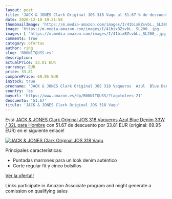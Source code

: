 ```yaml
---
layout: post
title: 'JACK & JONES Clark Original JOS 318 Vaqu al 51.67 % de descuento'
date: 2020-12-10 19:21:58
thumbnailImage: 'https://m.media-amazon.com/images/I/41bixBZsvbL._SL200_.jpg'
image: 'https://m.media-amazon.com/images/I/41bixBZsvbL._SL200_.jpg'
images: [ 'https://m.media-amazon.com/images/I/41bixBZsvbL._SL200_.jpg' ]
comments: true
category: ofertas
author: ring
slug: 'B00N1TQUSS-es'
description:
actualPrice: 33.81 EUR
currency: EUR
price: 33.81
comparePrice: 69.95 EUR
inStock: true
prodname: 'JACK & JONES Clark Original JOS 318 Vaqueros  Azul  Blue Denim   33W / 32L para Hombre'
country: 'es'
buyurl: 'https://www.amazon.es/dp/B00N1TQUSS/?tag=tolees-21'
descuento: '51.67'
titulo: 'JACK & JONES Clark Original JOS 318 Vaqu'
---
```


Está [JACK & JONES Clark Original JOS 318 Vaqueros  Azul  Blue Denim   33W / 32L para Hombre](https://www.amazon.es/dp/B00N1TQUSS/?tag=tolees-21) con 51.67 de descuento por 33.81 EUR (original: 69.95 EUR) en el siguiente enlace!

[![JACK & JONES Clark Original JOS 318 Vaqu](https://m.media-amazon.com/images/I/41bixBZsvbL._SL200_.jpg)](https://www.amazon.es/dp/B00N1TQUSS/?tag=tolees-21)

Principales características:

- Puntadas marrones para un look denim auténtico
- Corte regular fit y cinco bolsillos

[Ver la oferta!!](https://www.amazon.es/dp/B00N1TQUSS/?tag=tolees-21)

Links participate in Amazon Associate program and might generate a comission on qualifying sales


